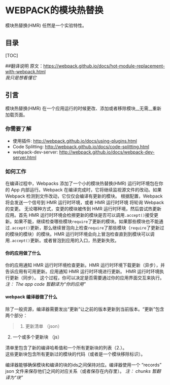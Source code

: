 # WEBPACK的模块热替换
模块热替换(HMR) 任然是一个实验特性。  

## 目录
[TOC]

##翻译说明
原文：<https://webpack.github.io/docs/hot-module-replacement-with-webpack.html>  
_我只是想看懂它_

## 引言
模块热替换(HMR) 在一个应用运行的时候更改、添加或者移除模块__无需__重新加载页面。

### 你需要了解
- 使用插件: <http://webpack.github.io/docs/using-plugins.html>
- Code Splitting: <http://webpack.github.io/docs/code-splitting.html>
- webpack-dev-server: <http://webpack.github.io/docs/webpack-dev-server.html>

### 如何工作
在编译过程中，Webpacks 添加了一个小的模块热替换(HMR) 运行时环境包在你的 App 内部运行。Webpack 在编译完成时，它将继续监视源文件的改动。如果 Webpack 检测到文件改动，它仅仅会编译有更新的模块。 根据配置，Webpack 将会发送一个信号到 HMR 运行时环境，或者 HMR 运行时环境 将轮询 Webpack 的变更。 无论哪种方式，变更的模块被传到 HMR 运行时环境，然后尝试热更新应用。首先 HMR 运行时环境会检擦更新的模块是否可以调用`.accept()`接受更新。如果不能，继续检查哪些模块`require`了更新的模块。如果那些模块也不能通过`.accept()`更新，那么继续冒泡向上检查`require`了那些模块（`require`了更新过的模块的模块）的模块。HMR 运行时环境会向上冒泡检查直到到模块可以调用`.accept()`更新。或者冒泡到应用的入口，热更新失败。

#### 你的应用做了什么
你的应用通知 HMR 运行时环境检查更新。HMR 运行时环境下载更新（异步），并告诉应用有可用更新。应用通知 HMR 运行时环境进行更新。 HMR 运行时环境执行更新（同步）。 这个过程，你可以决定是否需要通过你的应用界面交互来执行。  
_注： The app code 暂翻译为“你的应用”_

#### webpack 编译器做了什么
除了一般资源，编译器需要发出“更新”让之前的版本更新到当前版本。“更新”包含两个部分：  
> 1. 更新清单 （json）  
  2. 一个或多个更新块 （js）  

清单里包含了新的编译哈希值和一个所有更新块的列表（2.）。  
这些更新块包含所有更新过的模块的代码（或者是一个模块移除标识）。  

编译器能够确保模块和编译的块的ids之间保持对应。编译器使用一个 “records” json 文件来保存他们之间的对应关系（或者保存在内存里）。
_注： chunks 暂翻译为“块”_